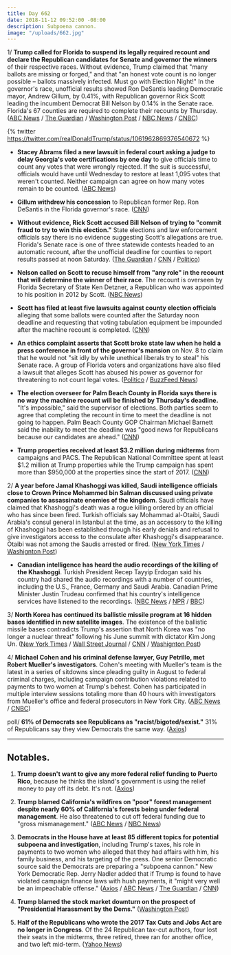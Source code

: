 ```yaml
---
title: Day 662
date: 2018-11-12 09:52:00 -08:00
description: Subpoena cannon.
image: "/uploads/662.jpg"
---
```


1/ **Trump called for Florida to suspend its legally required recount and declare the Republican candidates for Senate and governor the winners** of their respective races. Without evidence, Trump claimed that "many ballots are missing or forged," and that "an honest vote count is no longer possible – ballots massively infected. Must go with Election Night!" In the governor's race, unofficial results showed Ron DeSantis leading Democratic mayor, Andrew Gillum, by 0.41%, with Republican governor Rick Scott leading the incumbent Democrat Bill Nelson by 0.14% in the Senate race. Florida's 67 counties are required to complete their recounts by Thursday. ([ABC News](https://abcnews.go.com/Politics/trump-calls-florida-ballots-massively-infected-demands-end/story?id=59136811) / [The Guardian](https://www.theguardian.com/us-news/2018/nov/12/florida-recount-governor-senate-trump-response-honest-vote) / [Washington Post](https://www.washingtonpost.com/politics/trump-calls-for-halting-recounts-in-florida-races-for-governor-and-senate/2018/11/12/15a7c98a-e628-11e8-bbdb-72fdbf9d4fed_story.html) / [NBC News](https://www.nbcnews.com/politics/elections/trump-says-florida-elections-massively-infected-many-ballots-are-missing-n935096) / [CNBC](https://www.cnbc.com/2018/11/12/trump-attacks-florida-recount-claims-missing-or-forged-ballots.html))

{% twitter https://twitter.com/realDonaldTrump/status/1061962869376540672 %}

* **Stacey Abrams filed a new lawsuit in federal court asking a judge to delay Georgia's vote certifications by one day** to give officials time to count any votes that were wrongly rejected. If the suit is successful, officials would have until Wednesday to restore at least 1,095 votes that weren't counted. Neither campaign can agree on how many votes remain to be counted. ([ABC News](https://abcnews.go.com/Politics/wireStory/democrat-abrams-files-suit-georgia-governors-race-59127768))

* **Gillum withdrew his concession** to Republican former Rep. Ron DeSantis in the Florida governor's race. ([CNN](https://www.cnn.com/2018/11/10/politics/andrew-gillum-withdraw-concession-florida-governor/index.html))

* **Without evidence, Rick Scott accused Bill Nelson of trying to "commit fraud to try to win this election."** State elections and law enforcement officials say there is no evidence suggesting Scott's allegations are true. Florida's Senate race is one of three statewide contests headed to an automatic recount, after the unofficial deadline for counties to report results passed at noon Saturday. ([The Guardian](https://www.theguardian.com/us-news/2018/nov/11/florida-recount-rick-scott-accuses-bill-nelson-voter-fraud) / [CNN](https://www.cnn.com/2018/11/12/politics/florida-recount-republicans-claim-fraud-democrats-call-scott-dictator/index.html) / [Politico](https://www.politico.com/story/2018/11/11/florida-senate-scott-nelson-fraud-982952))

* **Nelson called on Scott to recuse himself from "any role" in the recount that will determine the winner of their race**. The recount is overseen by Florida Secretary of State Ken Detzner, a Republican who was appointed to his position in 2012 by Scott. ([NBC News](https://www.nbcnews.com/politics/elections/nelson-charges-scott-undermining-florida-election-demands-he-recuse-himself-n935291))

* **Scott has filed at least five lawsuits against county election officials** alleging that some ballots were counted after the Saturday noon deadline and requesting that voting tabulation equipment be impounded after the machine recount is completed. ([CNN](https://www.cnn.com/2018/11/11/politics/rick-scott-florida-election-senate/index.html))

* **An ethics complaint asserts that Scott broke state law when he held a press conference in front of the governor's mansion** on Nov. 8 to claim that he would not "sit idly by while unethical liberals try to steal" his Senate race. A group of Florida voters and organizations have also filed a lawsuit that alleges Scott has abused his power as governor for threatening to not count legal votes. ([Politico](https://www.politico.com/states/florida/story/2018/11/11/democratic-group-says-scott-misused-state-office-to-interfere-with-election-691727) / [BuzzFeed News](https://www.buzzfeednews.com/article/dominicholden/rick-scott-lawsuit-recount))

* **The election overseer for Palm Beach County in Florida says there is no way the machine recount will be finished by Thursday's deadline.** "It's impossible," said the supervisor of elections. Both parties seem to agree that completing the recount in time to meet the deadline is not going to happen. Palm Beach County GOP Chairman Michael Barnett said the inability to meet the deadline was "good news for Republicans because our candidates are ahead." ([CNN](https://www.cnn.com/2018/11/11/politics/florida-recount-palm-beach-county/index.html))

* **Trump properties received at least $3.2 million during midterms** from campaigns and PACS. The Republican National Committee spent at least $1.2 million at Trump properties while the Trump campaign has spent more than $950,000 at the properties since the start of 2017. ([CNN](https://www.cnn.com/2018/11/10/politics/trump-properties-campaign-spending-2018-midterms/index.html))

2/ **A year before Jamal Khashoggi was killed, Saudi intelligence officials close to Crown Prince Mohammed bin Salman discussed using private companies to assassinate enemies of the kingdom**. Saudi officials have claimed that Khashoggi's death was a rogue killing ordered by an official who has since been fired. Turkish officials say Mohammad al-Otaibi, Saudi Arabia's consul general in Istanbul at the time, as an accessory to the killing of Khashoggi has been established through his early denials and refusal to give investigators access to the consulate after Khashoggi's disappearance. Otaibi was not among the Saudis arrested or fired. ([New York Times](https://www.nytimes.com/2018/11/11/world/middleeast/saudi-iran-assassinations-mohammed-bin-salman.html) / [Washignton Post](https://www.washingtonpost.com/world/senior-saudi-diplomat-in-istanbul-when-khashoggi-was-killed-drops-out-of-sight/2018/11/12/85f8e406-d7b1-11e8-8384-bcc5492fef49_story.html))

* **Canadian intelligence has heard the audio recordings of the killing of the Khashoggi**. Turkish President Recep Tayyip Erdogan said his country had shared the audio recordings with a number of countries, including the U.S., France, Germany and Saudi Arabia. Canadian Prime Minister Justin Trudeau confirmed that his country's intelligence services have listened to the recordings. ([NBC News](https://www.nbcnews.com/news/world/trudeau-acknowledges-canada-has-listened-khashoggi-tapes-n935071) / [NPR](https://www.npr.org/2018/11/12/666945209/canada-has-heard-recordings-of-khashoggis-death-trudeau-confirms) / [BBC](https://www.bbc.com/news/world-europe-46183630))

3/ **North Korea has continued its ballistic missile program at 16 hidden bases identified in new satellite images**. The existence of the ballistic missile bases contradicts Trump's assertion that North Korea was "no longer a nuclear threat" following his June summit with dictator Kim Jong Un. ([New York Times](https://www.nytimes.com/2018/11/12/us/politics/north-korea-missile-bases.html) / [Wall Street Journal](https://www.wsj.com/articles/north-korea-keeping-up-work-on-missile-sites-report-says-1542039838) / [CNN](https://www.cnn.com/2018/11/12/politics/north-korea-hidden-missile-bases/index.html) / [Washignton Post](https://www.washingtonpost.com/world/2018/11/12/newly-revealed-north-korean-missile-bases-cast-doubt-value-trumps-summit-with-kim-jong-un/))

4/ **Michael Cohen and his criminal defense lawyer, Guy Petrillo, met Robert Mueller's investigators**. Cohen's meeting with Mueller's team is the latest in a series of sitdowns since pleading guilty in August to federal criminal charges, including campaign contribution violations related to payments to two women at Trump's behest. Cohen has participated in multiple interview sessions totaling more than 40 hours with investigators from Mueller's office and federal prosecutors in New York City. ([ABC News](https://abcnews.go.com/Politics/michael-cohen-president-trumps-personal-attorney-mysteriously-arrives/story?id=59141826) / [CNBC](https://www.cnbc.com/2018/11/12/ex-trump-lawyer-michael-cohen-talks-to-robert-muellers-team.html))

poll/ **61% of Democrats see Republicans as "racist/bigoted/sexist."** 31% of Republicans say they view Democrats the same way. ([Axios](https://www.axios.com/poll-democrats-and-republicans-hate-each-other-racist-ignorant-evil-99ae7afc-5a51-42be-8ee2-3959e43ce320.html))

---

## Notables.

1. **Trump doesn't want to give any more federal relief funding to Puerto Rico**, because he thinks the island's government is using the relief money to pay off its debt. It's not. ([Axios](https://www.axios.com/donald-trump-federal-funding-puerto-rico-hurricane-maria-c9e4edc8-2365-40be-af36-8d91463578d6.html))

2. **Trump blamed California's wildfires on "poor" forest management despite nearly 60% of California's forests being under federal management**. He also threatened to cut off federal funding due to "gross mismanagement." ([ABC News](https://abcnews.go.com/US/trump-threatens-pull-federal-funding-california-wildfires-gross/story?id=59102371) / [NBC News](https://www.nbcnews.com/news/us-news/trump-draws-ire-firefighters-celebrities-tweet-about-california-fires-n934856))

3. **Democrats in the House have at least 85 different topics for potential subpoena and investigation**, including Trump's taxes, his role in payments to two women who alleged that they had affairs with him, his family business, and his targeting of the press. One senior Democratic source said the Democrats are preparing a "subpoena cannon." New York Democratic Rep. Jerry Nadler added that if Trump is found to have violated campaign finance laws with hush payments, it "might very well be an impeachable offense." ([Axios](https://www.axios.com/house-democrats-subpoenas-trump-administration-cf3ed351-ff11-4498-89f4-cee588145198.html) / [ABC News](https://abcnews.go.com/Politics/house-democrats-plan-review-trumps-role-hush-money/story?id=59127265) / [The Guardian](https://www.theguardian.com/us-news/2018/nov/11/democrats-investigate-trump-cnn-washington-post) / [CNN](https://www.cnn.com/2018/11/11/politics/jerry-nadler-hush-payments-impeachable-offense-cnntv/index.html))

4. **Trump blamed the stock market downturn on the prospect of "Presidential Harassment by the Dems."** ([Washington Post](https://www.washingtonpost.com/politics/trump-blames-downturn-in-stock-market-on-expected-investigations-by-democrats/2018/11/12/3f000658-e691-11e8-b8dc-66cca409c180_story.html))

5. **Half of the Republicans who wrote the 2017 Tax Cuts and Jobs Act are no longer in Congress**. Of the 24 Republican tax-cut authors, four lost their seats in the midterms, three retired, three ran for another office, and two left mid-term. ([Yahoo News](https://finance.yahoo.com/news/half-house-members-wrote-trump-223224107.html))